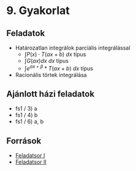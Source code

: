 # 9. Gyakorlat

## Feladatok
- Határozatlan integrálok parciális integrálással
  - $\int{P(x) \cdot T(ax+b) \ dx}$ típus
  - $\int{G(ax)dx \ dx}$ típus
  - $\int{e^{\alpha x + \beta} * T(ax +b) \ dx}$ típus
- Racionális törtek integrálása

## Ajánlott házi feladatok
- fs1 / 3) a
- fs1 / 4) b
- fs1 / 6) a, b

## Források
- [Feladatsor I](https://numanal.inf.elte.hu/~szili/Oktatas/An_II_F_2023_tavasz/07_gyak_AnIIF_2023_tavasz.pdf)
- [Feladatsor II](https://numanal.inf.elte.hu/~szili/Oktatas/An_II_F_2023_tavasz/08_gyak_AnIIF_2023_tavasz.pdf)
